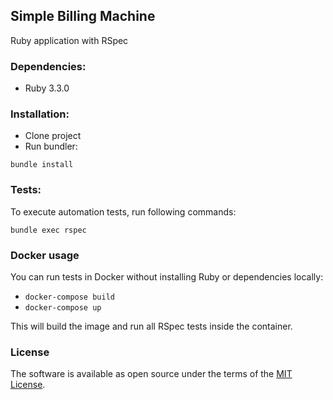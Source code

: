 ## Simple Billing Machine
Ruby application with RSpec

### Dependencies:
- Ruby 3.3.0

### Installation:
- Clone project
- Run bundler:

```bundle install```

### Tests:
To execute automation tests, run following commands:

```bundle exec rspec```

### Docker usage

You can run tests in Docker without installing Ruby or dependencies locally:

- ```docker-compose build```
- ```docker-compose up```

This will build the image and run all RSpec tests inside the container.

### License

The software is available as open source under the terms of the [MIT License](http://opensource.org/licenses/MIT).
